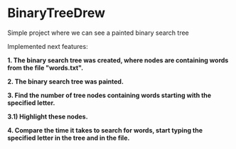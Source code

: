 # BinaryTreeDrew
Simple project where we can see a painted binary search tree

Implemented next features:

**1. The binary search tree was created, where nodes are containing words from the file "words.txt".**

**2. The binary search tree was painted.**

**3. Find the number of tree nodes containing words starting with the specified letter.**

  **3.1) Highlight these nodes.**
  
**4. Compare the time it takes to search for words, start typing the specified letter in the tree and in the file.**


